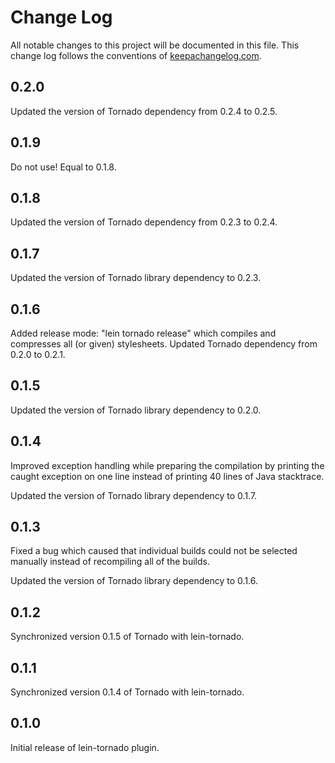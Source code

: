# Change Log
All notable changes to this project will be documented in this file. This change log follows the conventions of [keepachangelog.com](http://keepachangelog.com/).

## 0.2.0
Updated the version of Tornado dependency from 0.2.4 to 0.2.5.

## 0.1.9
Do not use! Equal to 0.1.8.

## 0.1.8
Updated the version of Tornado dependency from 0.2.3 to 0.2.4.

## 0.1.7
Updated the version of Tornado library dependency to 0.2.3.

## 0.1.6
Added release mode: "lein tornado release" which compiles and compresses all (or given) stylesheets. Updated Tornado dependency from 0.2.0 to 0.2.1.

## 0.1.5
Updated the version of Tornado library dependency to 0.2.0.

## 0.1.4
Improved exception handling while preparing the compilation by printing the caught exception on one line instead of
printing 40 lines of Java stacktrace.

Updated the version of Tornado library dependency to 0.1.7.

## 0.1.3
Fixed a bug which caused that individual builds could not be selected manually instead of recompiling all of the builds.

Updated the version of Tornado library dependency to 0.1.6.

## 0.1.2
Synchronized version 0.1.5 of Tornado with lein-tornado.

## 0.1.1
Synchronized version 0.1.4 of Tornado with lein-tornado.

## 0.1.0
Initial release of lein-tornado plugin.